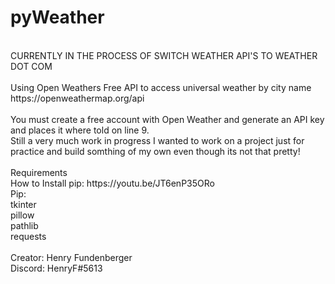 # pyWeather
<br/>
CURRENTLY IN THE PROCESS OF SWITCH WEATHER API'S TO WEATHER DOT COM
<br/>
<br/>
Using Open Weathers Free API to access universal weather by city name
https://openweathermap.org/api
<br/><br/>
You must create a free account with Open Weather and generate an API key and places it where told on line 9. <br/>
Still a very much work in progress I wanted to work on a project just for practice and build somthing of my own even though its not that pretty!
<br/><br/>
Requirements<br>
How to Install pip: https://youtu.be/JT6enP35ORo <br/>
Pip: <br/>
tkinter <br/>
pillow <br/>
pathlib <br/>
requests <br/>

<br/>
Creator: Henry Fundenberger
<br/>
Discord: HenryF#5613
